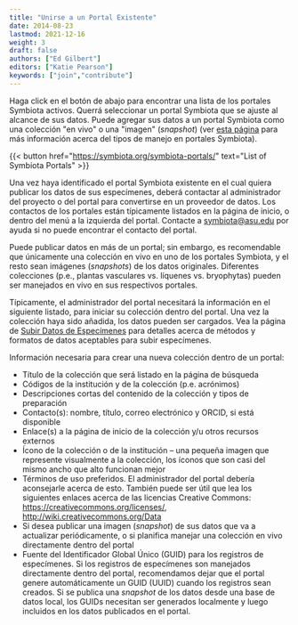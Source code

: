 ```yaml
---
title: "Unirse a un Portal Existente"
date: 2014-08-23
lastmod: 2021-12-16
weight: 3
draft: false
authors: ["Ed Gilbert"]
editors: ["Katie Pearson"]
keywords: ["join","contribute"]
---
```


Haga click en el botón de abajo para encontrar una lista de los portales Symbiota activos. Querrá seleccionar un portal Symbiota que se ajuste al alcance de sus datos. Puede agregar sus datos a un portal Symbiota como una colección "en vivo" o una "imagen" (_snapshot_) (ver [esta página](https://biokic.github.io/symbiota-docs/coll_manager/join/mng) para más información acerca del tipos de manejo en portales Symbiota).

{{< button href="https://symbiota.org/symbiota-portals/" text="List of Symbiota Portals" >}}

Una vez haya identificado el portal Symbiota existente en el cual quiera publicar los datos de sus especímenes, deberá contactar al administrador del proyecto o del portal para convertirse en un proveedor de datos. Los contactos de los portales están típicamente listados en la página de inicio, o dentro del menú a la izquierda del portal. Contacte a symbiota@asu.edu por ayuda si no puede encontrar el contacto del portal.

Puede publicar datos en más de un portal; sin embargo, es recomendable que únicamente una colección en vivo en uno de los portales Symbiota, y el resto sean imágenes (_snapshots_) de los datos originales. Diferentes colecciones (p.e., plantas vasculares vs. líquenes vs. bryophytas) pueden ser manejados en vivo en sus respectivos portales.

Típicamente, el administrador del portal necesitará la información en el siguiente listado, para iniciar su colección dentro del portal. Una vez la colección haya sido añadida, los datos pueden ser cargados. Vea la página de [Subir Datos de Especímenes](https://biokic.github.io/symbiota-docs/coll_manager/upload/) para detalles acerca de métodos y formatos de datos aceptables para subir especímenes.

Información necesaria para crear una nueva colección dentro de un portal:

  * Título de la colección que será listado en la página de búsqueda
  * Códigos de la institución y de la colección (p.e. acrónimos)
  * Descripciones cortas del contenido de la colección y tipos de preparación
  * Contacto(s):  nombre, título, correo electrónico y ORCID, si está disponible
  * Enlace(s) a la página de inicio de la colección y/u otros recursos externos
  * Ícono de la colección o de la institución – una pequeña imagen que represente visualmente a la colección, los íconos que son casi del mismo ancho que alto funcionan mejor
  * Términos de uso preferidos. El administrador del portal debería aconsejarle acerca de esto. También puede ser útil que lea los siguientes enlaces acerca de las licencias Creative Commons: https://creativecommons.org/licenses/, http://wiki.creativecommons.org/Data
  * Si desea publicar una imagen (_snapshot_) de sus datos que va a actualizar periódicamente, o si planifica manejar una colección en vivo directamente dentro del portal
  * Fuente del Identificador Global Único (GUID) para los registros de especímenes. Si los registros de especímenes son manejados directamente dentro del portal, recomendamos dejar que el portal genere automáticamente un GUID (UUID) cuando los registros sean creados. Si se publica una _snapshot_ de los datos desde una base de datos local, los GUIDs necesitan ser generados localmente y luego incluidos en los datos publicados en el portal.
